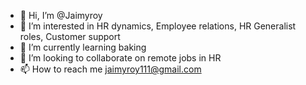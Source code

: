 - 👋 Hi, I’m @Jaimyroy
- 👀 I’m interested in HR dynamics, Employee relations, HR Generalist roles, Customer support
- 🌱 I’m currently learning baking
- 💞️ I’m looking to collaborate on remote jobs in HR
- 📫 How to reach me jaimyroy111@gmail.com 

<!---
Jaimyroy/Jaimyroy is a ✨ special ✨ repository because its `README.md` (this file) appears on your GitHub profile.
You can click the Preview link to take a look at your changes.
--->
